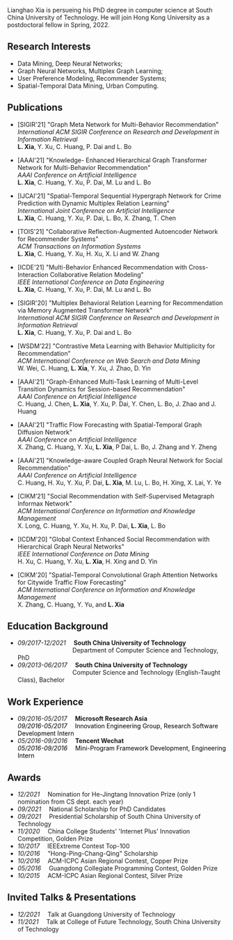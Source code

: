 

Lianghao Xia is persueing his PhD degree in computer science at South China University of Technology. He will join Hong Kong University as a postdoctoral fellow in Spring, 2022. 


## Research Interests
- Data Mining, Deep Neural Networks;
- Graph Neural Networks, Multiplex Graph Learning;
- User Preference Modeling, Recommender Systems;
- Spatial-Temporal Data Mining, Urban Computing.

## Publications
- [SIGIR'21] "Graph Meta Network for Multi-Behavior Recommendation"  
_International ACM SIGIR Conference on Research and Development in Information Retrieval_  
**L. Xia**, Y. Xu, C. Huang, P. Dai and L. Bo

- [AAAI'21] "Knowledge- Enhanced Hierarchical Graph Transformer Network for Multi-Behavior Recommendation"  
_AAAI Conference on Artificial Intelligence_  
**L. Xia**, C. Huang, Y. Xu, P. Dai, M. Lu and L. Bo

- [IJCAI'21] "Spatial-Temporal Sequential Hypergraph Network for Crime Prediction with Dynamic Multiplex Relation Learning"  
_International Joint Conference on Artificial Intelligence_  
**L. Xia**, C. Huang, Y. Xu, P. Dai, L. Bo, X. Zhang, T. Chen

- [TOIS'21] "Collaborative Reflection-Augmented Autoencoder Network for Recommender Systems"  
_ACM Transactions on Information Systems_  
**L. Xia**, C. Huang, Y. Xu, H. Xu, X. Li and W. Zhang

- [ICDE'21] "Multi-Behavior Enhanced Recommendation with Cross-Interaction Collaborative Relation Modeling"  
_IEEE International Conference on Data Engineering_  
**L. Xia**, C. Huang, Y. Xu, P. Dai, M. Lu and L. Bo

- [SIGIR'20] "Multiplex Behavioral Relation Learning for Recommendation via Memory Augmented Transformer Network"  
_International ACM SIGIR Conference on Research and Development in Information Retrieval_  
**L. Xia**, C. Huang, Y. Xu, P. Dai and L. Bo

- [WSDM’22] "Contrastive Meta Learning with Behavior Multiplicity for Recommendation"  
_ACM International Conference on Web Search and Data Mining_  
W. Wei, C. Huang, **L. Xia**, Y. Xu, J. Zhao, D. Yin

- [AAAI'21] "Graph-Enhanced Multi-Task Learning of Multi-Level Transition Dynamics for Session-based Recommendation"  
_AAAI Conference on Artificial Intelligence_  
C. Huang, J. Chen, **L. Xia**, Y. Xu, P. Dai, Y. Chen, L. Bo, J. Zhao and J. Huang

- [AAAI'21] "Traffic Flow Forecasting with Spatial-Temporal Graph Diffusion Network"  
_AAAI Conference on Artificial Intelligence_  
X. Zhang, C. Huang, Y. Xu, **L. Xia**, P Dai, L. Bo, J. Zhang and Y. Zheng

- [AAAI'21] "Knowledge-aware Coupled Graph Neural Network for Social Recommendation"  
_AAAI Conference on Artificial Intelligence_  
C. Huang, H. Xu, Y. Xu, P. Dai, **L. Xia**, M. Lu, L. Bo, H. Xing, X. Lai, Y. Ye

- [CIKM’21] "Social Recommendation with Self-Supervised Metagraph Informax Network"  
_ACM International Conference on Information and Knowledge Management_  
X. Long, C. Huang, Y. Xu, H. Xu, P. Dai, **L. Xia**, L. Bo

- [ICDM'20] "Global Context Enhanced Social Recommendation with Hierarchical Graph Neural Networks"  
_IEEE International Conference on Data Mining_  
H. Xu, C. Huang, Y. Xu, **L. Xia**, H. Xing and D. Yin

- [CIKM'20] "Spatial-Temporal Convolutional Graph Attention Networks for Citywide Traffic Flow Forecasting"  
_ACM International Conference on Information and Knowledge Management_  
X. Zhang, C. Huang, Y. Yu, and **L. Xia**

## Education Background
- _09/2017-12/2021_&emsp; **South China University of Technology**  
&emsp;&emsp;&emsp;&emsp;&emsp;&emsp;&emsp;&emsp;&emsp;Department of Computer Science and Technology, PhD
- _09/2013-06/2017_&emsp; **South China University of Technology**  
&emsp;&emsp;&emsp;&emsp;&emsp;&emsp;&emsp;&emsp;&emsp;Computer Science and Technology (English-Taught Class), Bachelor

## Work Experience
- _09/2016-05/2017_&emsp; **Microsoft Research Asia**  
<font color=#00000000>_09/2016-05/2017_&emsp; Innovation Engineering Group, Research Software Development Intern</font>
- _05/2016-09/2016_&emsp; **Tencent Wechat**  
<font color=#00000000>_05/2016-09/2016_&emsp; Mini-Program Framework Development, Engineering Intern</font>

## Awards
- _12/2021_&emsp; Nomination for He-Jingtang Innovation Prize (only 1 nomination from CS dept. each year)
- _09/2021_&emsp; National Scholarship for PhD Candidates
- _09/2021_&emsp; Presidential Scholarship of South China University of Technology
- _11/2020_&emsp; China College Students' 'Internet Plus' Innovation Competition, Golden Prize
- _10/2017_&emsp; IEEExtreme Contest Top-100
- _10/2016_&emsp; "Hong-Ping-Chang-Qing" Scholarship
- _10/2016_&emsp; ACM-ICPC Asian Regional Contest, Copper Prize
- _05/2016_&emsp; Guangdong Collegiate Programming Contest, Golden Prize
- _10/2015_&emsp; ACM-ICPC Asian Regional Contest, Silver Prize

## Invited Talks & Presentations
- _12/2021_&emsp; Talk at Guangdong University of Technology
- _11/2021_&emsp; Talk at College of Future Technology, South China University of Technology
